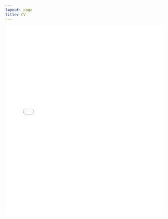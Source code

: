 ```yaml
---
layout: page
title: CV
---
```


<!-- Container for the embedded CV -->
<div style="width: 100%; height: 600px; border: none; overflow: hidden;">
  <!-- Embed the PDF using an iframe -->
  <iframe 
    src="{{ site.baseurl }}/assets/CV.pdf" 
    width="100%" 
    height="100%" 
    style="border: none;">
    <!-- Fallback content if iframe is not supported -->
    Your browser does not support PDFs. Please <a href="{{ site.baseurl }}/assets/CV.pdf">download my CV here</a>.
  </iframe>
</div>

<!-- <meta http-equiv="refresh" content="0; URL=../assets/CV.pdf" /> -->